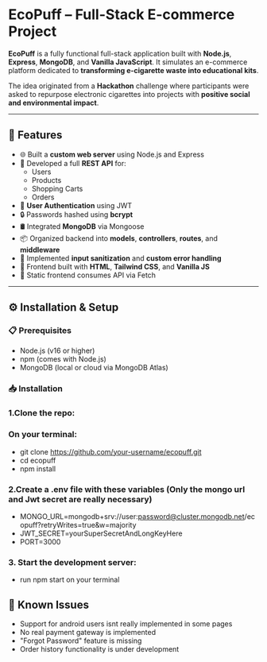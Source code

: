 # EcoPuff – Full-Stack E-commerce Project

**EcoPuff** is a fully functional full-stack application built with **Node.js**, **Express**, **MongoDB**, and **Vanilla JavaScript**. It simulates an e-commerce platform dedicated to **transforming e-cigarette waste into educational kits**.

The idea originated from a **Hackathon** challenge where participants were asked to repurpose electronic cigarettes into projects with **positive social and environmental impact**.

---

## 🚀 Features

- 🌐 Built a **custom web server** using Node.js and Express
- 🔁 Developed a full **REST API** for:
  - Users
  - Products
  - Shopping Carts
  - Orders
- 🔐 **User Authentication** using JWT
- 🔒 Passwords hashed using **bcrypt**
- 🛢️ Integrated **MongoDB** via Mongoose
- 📦 Organized backend into **models**, **controllers**, **routes**, and **middleware**
- 🧹 Implemented **input sanitization** and **custom error handling**
- 🎨 Frontend built with **HTML**, **Tailwind CSS**, and **Vanilla JS**
- 📄 Static frontend consumes API via Fetch

---

## ⚙️ Installation & Setup

### 📋 Prerequisites

- Node.js (v16 or higher)
- npm (comes with Node.js)
- MongoDB (local or cloud via MongoDB Atlas)

### 📥 Installation
### 1.Clone the repo:
### On your terminal:
- git clone https://github.com/your-username/ecopuff.git
- cd ecopuff
- npm install

### 2.Create a .env file with these variables (Only the mongo url and Jwt secret are really necessary) 
- MONGO_URL=mongodb+srv://user:password@cluster.mongodb.net/ecopuff?retryWrites=true&w=majority
- JWT_SECRET=yourSuperSecretAndLongKeyHere 
- PORT=3000

### 3. Start the development server:
- run npm start on your terminal



## 🚧 Known Issues
- Support for android users isnt really implemented in some pages
- No real payment gateway is implemented
- "Forgot Password" feature is missing
- Order history functionality is under development